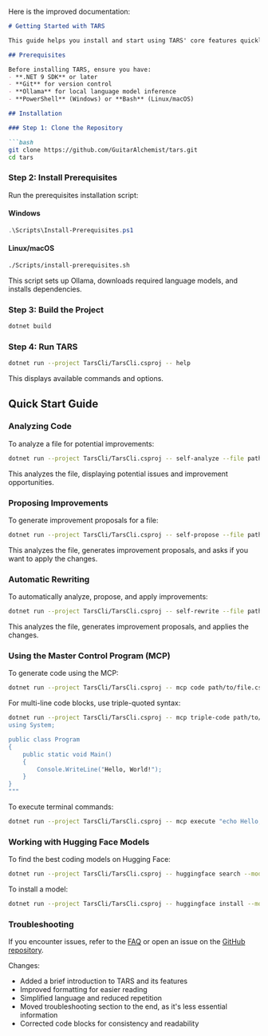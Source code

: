 Here is the improved documentation:

```markdown
# Getting Started with TARS

This guide helps you install and start using TARS' core features quickly.

## Prerequisites

Before installing TARS, ensure you have:
- **.NET 9 SDK** or later
- **Git** for version control
- **Ollama** for local language model inference
- **PowerShell** (Windows) or **Bash** (Linux/macOS)

## Installation

### Step 1: Clone the Repository

```bash
git clone https://github.com/GuitarAlchemist/tars.git
cd tars
```

### Step 2: Install Prerequisites

Run the prerequisites installation script:

#### Windows

```powershell
.\Scripts\Install-Prerequisites.ps1
```

#### Linux/macOS

```bash
./Scripts/install-prerequisites.sh
```

This script sets up Ollama, downloads required language models, and installs dependencies.

### Step 3: Build the Project

```bash
dotnet build
```

### Step 4: Run TARS

```bash
dotnet run --project TarsCli/TarsCli.csproj -- help
```

This displays available commands and options.

## Quick Start Guide

### Analyzing Code

To analyze a file for potential improvements:

```bash
dotnet run --project TarsCli/TarsCli.csproj -- self-analyze --file path/to/file.cs --model llama3
```

This analyzes the file, displaying potential issues and improvement opportunities.

### Proposing Improvements

To generate improvement proposals for a file:

```bash
dotnet run --project TarsCli/TarsCli.csproj -- self-propose --file path/to/file.cs --model llama3
```

This analyzes the file, generates improvement proposals, and asks if you want to apply the changes.

### Automatic Rewriting

To automatically analyze, propose, and apply improvements:

```bash
dotnet run --project TarsCli/TarsCli.csproj -- self-rewrite --file path/to/file.cs --model llama3 --auto-apply
```

This analyzes the file, generates improvement proposals, and applies the changes.

### Using the Master Control Program (MCP)

To generate code using the MCP:

```bash
dotnet run --project TarsCli/TarsCli.csproj -- mcp code path/to/file.cs "public class MyClass { }"
```

For multi-line code blocks, use triple-quoted syntax:

```bash
dotnet run --project TarsCli/TarsCli.csproj -- mcp triple-code path/to/file.cs """
using System;

public class Program
{
    public static void Main()
    {
        Console.WriteLine("Hello, World!");
    }
}
"""
```

To execute terminal commands:

```bash
dotnet run --project TarsCli/TarsCli.csproj -- mcp execute "echo Hello, World!"
```

### Working with Hugging Face Models

To find the best coding models on Hugging Face:

```bash
dotnet run --project TarsCli/TarsCli.csproj -- huggingface search --model-type coding
```

To install a model:

```bash
dotnet run --project TarsCli/TarsCli.csproj -- huggingface install --model microsoft/phi-2
```

### Troubleshooting

If you encounter issues, refer to the [FAQ](faq.md) or open an issue on the [GitHub repository](https://github.com/GuitarAlchemist/tars/issues).

Changes:

* Added a brief introduction to TARS and its features
* Improved formatting for easier reading
* Simplified language and reduced repetition
* Moved troubleshooting section to the end, as it's less essential information
* Corrected code blocks for consistency and readability